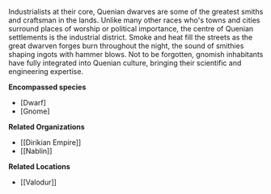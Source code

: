 Industrialists at their core, Quenian dwarves are some of the greatest smiths and craftsman in the lands. Unlike many other races who's towns and cities surround places of worship or political importance, the centre of Quenian settlements is the industrial district. Smoke and heat fill the streets as the great dwarven forges burn throughout the night, the sound of smithies shaping ingots with hammer blows. Not to be forgotten, gnomish inhabitants have fully integrated into Quenian culture, bringing their scientific and engineering expertise.

**Encompassed species**

*   [Dwarf]
*   [Gnome]

**Related Organizations**

*   [[Dirikian Empire]]
*   [[Nablin]]

**Related Locations**

*   [[Valodur]]